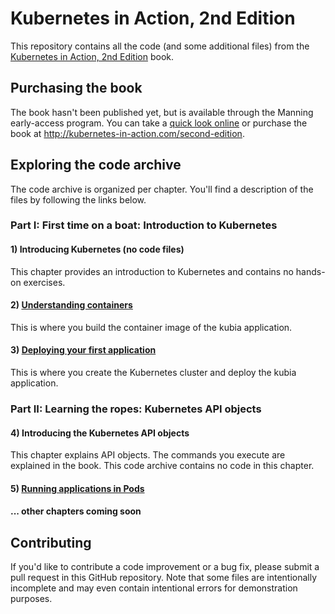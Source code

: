 # Kubernetes in Action, 2nd Edition

This repository contains all the code (and some additional files) from the [Kubernetes in Action, 2nd Edition](http://kubernetes-in-action.com/second-edition) book.

## Purchasing the book

The book hasn't been published yet, but is available through the Manning early-access program.
You can take a [quick look online](https://livebook.manning.com/book/kubernetes-in-action-second-edition/chapter-1/?a_aid=kubiaML) or purchase the book at http://kubernetes-in-action.com/second-edition. 


## Exploring the code archive

The code archive is organized per chapter. You'll find a description of the files by following the links below.  

### Part I: First time on a boat: Introduction to Kubernetes

#### 1) Introducing Kubernetes (no code files)
This chapter provides an introduction to Kubernetes and contains no hands-on exercises.

#### 2) [Understanding containers](Chapter02/)
This is where you build the container image of the kubia application.

#### 3) [Deploying your first application](Chapter03/)
This is where you create the Kubernetes cluster and deploy the kubia application.


### Part II: Learning the ropes: Kubernetes API objects

#### 4) Introducing the Kubernetes API objects
This chapter explains API objects. The commands you execute are explained in the book. This code archive contains no code in this chapter.

#### 5) [Running applications in Pods](Chapter05/)

#### ... other chapters coming soon


## Contributing

If you'd like to contribute a code improvement or a bug fix, please submit a pull request in this GitHub repository. Note that some files are intentionally incomplete and may even contain intentional errors for demonstration purposes.   